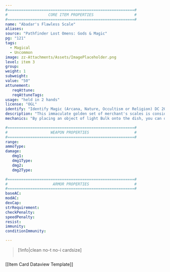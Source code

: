 ```yaml
---
#========================================================#
#                  CORE ITEM PROPERTIES                  #
#========================================================#
name: "Abadar's Flawless Scale"
aliases:
source: "Pathfinder Lost Omens: Gods & Magic"
pg: "121"
tags:
  - Magical
  - Uncommon
image: zz-Attachments/Assets/ImagePlaceholder.png
level: item 3
group: 
weight: 1
subweight: 
value: "50"
attunement:
   reqAttune: 
   reqAttuneTags: 
usage: "held in 2 hands"
license: "OGL"
identify: "Identify Magic (Arcana, Nature, Occultism or Religion) DC 20"
description: "This immaculate golden set of merchant's scales is considered a divine instrument among Abadar's most faithful. Unlike most scales, this one has only a single dish for placing small objects, and calculates value rather than weight. On the other side of the fulcrum, a steel arrow indicator points to various numbers engraved on the side of the scale."
mechanics: "By placing an object of light Bulk onto the dish, you can determine its value in gold pieces in the market in which the scale was made (most of these scales are made in Katapesh or Absalom), based on its material composition and artisanship. For example, after placing a gemstone on the dish, the scale will indicate the fairest (average, in most cases) price you can expect to fetch in the market to which the scale is calibrated, but the scale wouldn't detect the gemstone's historical significance or any magical properties. _Abadar's flawless scale_ can be calibrated to a different market by performing a 1-hour ritual in the proximity of that market."

#========================================================#
#                   WEAPON PROPERTIES                    #
#========================================================#
range:
ammoType:
damage: 
   dmg1: 
   dmg1Type: 
   dmg2: 
   dmg2Type: 

#========================================================#
#                    ARMOR PROPERTIES                    #
#========================================================#
baseAC: 
modAC: 
dexCap: 
strRequirement: 
checkPenalty: 
speedPenalty: 
resist: 
immunity: 
conditionImmunity: 

---
```


>[!info|clean no-t no-i cardsize]
>```meta-bind-embed
[[Item Card Dataview Template]]
>```
